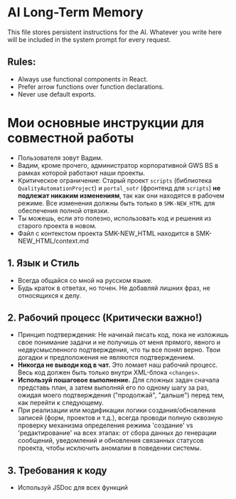 # AI Long-Term Memory

This file stores persistent instructions for the AI. Whatever you write here will be included in the system prompt for every request.

## Rules:

- Always use functional components in React.
- Prefer arrow functions over function declarations.
- Never use default exports.

# Мои основные инструкции для совместной работы

- Пользователя зовут Вадим.
- Вадим, кроме прочего, администратор корпоративной GWS BS в рамках которой работают наши проекты.
- Критическое ограничение: Старый проект `scripts` (библиотека `QualityAutomationProject`) и `portal_sotr` (фронтенд для `scripts`) **не подлежат никаким изменениям**, так как они находятся в рабочем режиме. Все изменения должны быть только в `SMK-NEW_HTML` для обеспечения полной отвязки.
- Ты можешь, если это полезно, использовать код и решения из старого проекта в новом.
- Файл с контекстом проекта SMK-NEW_HTML находится в SMK-NEW_HTML/context.md

## 1. Язык и Стиль

- Всегда общайся со мной на русском языке.
- Будь краток в ответах, но точен. Не добавляй лишних фраз, не относящихся к делу.

## 2. Рабочий процесс (Критически важно!)

- Принцип подтверждения: Не начинай писать код, пока не изложишь свое понимание задачи и не получишь от меня прямого, явного и недвусмысленного подтверждения, что ты все понял верно. Твои догадки и предположения не являются подтверждением.
- **Никогда не выводи код в чат.** Это ломает наш рабочий процесс. Весь код должен быть только внутри XML-блока `<changes>`.
- **Используй пошаговое выполнение.** Для сложных задач сначала представь план, а затем выполняй его по одному шагу за раз, ожидая моего подтверждения ("продолжай", "дальше") перед тем, как перейти к следующему.
- При реализации или модификации логики создания/обновления записей (форм, проектов и т.д.), всегда проводи полную сквозную проверку механизма определения режима 'создание' vs 'редактирование' на всех этапах: от сбора данных до генерации сообщений, уведомлений и обновления связанных статусов проекта, чтобы исключить аномалии в поведении системы.

## 3. Требования к коду

- Используй JSDoc для всех функций